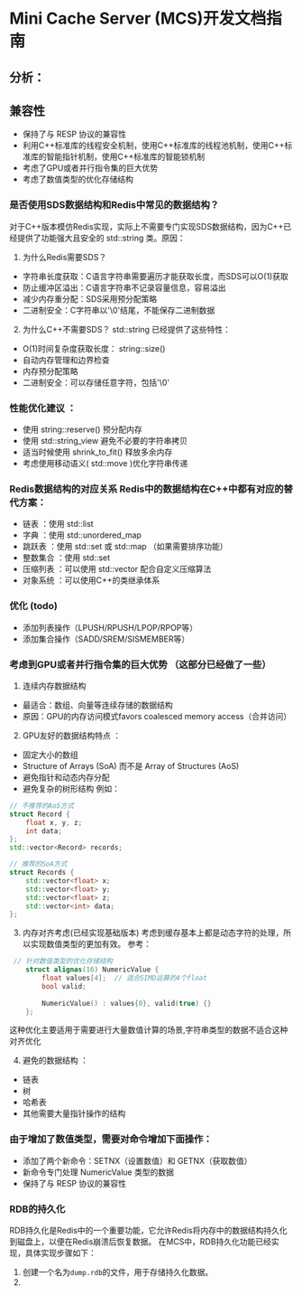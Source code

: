 # Mini Cache Server (MCS)开发文档指南

## 分析：

## 兼容性
- 保持了与 RESP 协议的兼容性
- 利用C++标准库的线程安全机制，使用C++标准库的线程池机制，使用C++标准库的智能指针机制，使用C++标准库的智能锁机制
- 考虑了GPU或者并行指令集的巨大优势
- 考虑了数值类型的优化存储结构

### 是否使用SDS数据结构和Redis中常见的数据结构？
对于C++版本模仿Redis实现，实际上不需要专门实现SDS数据结构，因为C++已经提供了功能强大且安全的 std::string 类。原因：

1. 为什么Redis需要SDS？
- 字符串长度获取：C语言字符串需要遍历才能获取长度，而SDS可以O(1)获取
- 防止缓冲区溢出：C语言字符串不记录容量信息，容易溢出
- 减少内存重分配：SDS采用预分配策略
- 二进制安全：C字符串以'\0'结尾，不能保存二进制数据
2. 为什么C++不需要SDS？ std::string 已经提供了这些特性：
- O(1)时间复杂度获取长度： string::size()
- 自动内存管理和边界检查
- 内存预分配策略
- 二进制安全：可以存储任意字符，包括'\0'
### 性能优化建议 ：
- 使用 string::reserve() 预分配内存
- 使用 std::string_view 避免不必要的字符串拷贝
- 适当时候使用 shrink_to_fit() 释放多余内存
- 考虑使用移动语义( std::move )优化字符串传递

### Redis数据结构的对应关系 Redis中的数据结构在C++中都有对应的替代方案：
- 链表 ：使用 std::list
- 字典 ：使用 std::unordered_map
- 跳跃表 ：使用 std::set 或 std::map （如果需要排序功能）
- 整数集合 ：使用 std::set<int>
- 压缩列表 ：可以使用 std::vector 配合自定义压缩算法
- 对象系统 ：可以使用C++的类继承体系
### 优化 (todo)
- 添加列表操作（LPUSH/RPUSH/LPOP/RPOP等）
- 添加集合操作（SADD/SREM/SISMEMBER等）

### 考虑到GPU或者并行指令集的巨大优势 （这部分已经做了一些）
1. 连续内存数据结构
- 最适合：数组、向量等连续存储的数据结构
- 原因：GPU的内存访问模式favors coalesced memory access（合并访问） 

2. GPU友好的数据结构特点 ：
- 固定大小的数组
- Structure of Arrays (SoA) 而不是 Array of Structures (AoS)
- 避免指针和动态内存分配
- 避免复杂的树形结构
例如：
```cpp
// 不推荐的AoS方式
struct Record {
    float x, y, z;
    int data;
};
std::vector<Record> records;

// 推荐的SoA方式
struct Records {
    std::vector<float> x;
    std::vector<float> y;
    std::vector<float> z;
    std::vector<int> data;
};
```
3. 内存对齐考虑(已经实现基础版本)
考虑到缓存基本上都是动态字符的处理，所以实现数值类型的更加有效。
参考：
```cpp
 // 针对数值类型的优化存储结构
    struct alignas(16) NumericValue {
        float values[4];  // 适合SIMD运算的4个float
        bool valid;
        
        NumericValue() : values{0}, valid(true) {}
    };
```
这种优化主要适用于需要进行大量数值计算的场景,字符串类型的数据不适合这种对齐优化

4. 避免的数据结构 ：
- 链表
- 树
- 哈希表
- 其他需要大量指针操作的结构
### 由于增加了数值类型，需要对命令增加下面操作：
- 添加了两个新命令：SETNX（设置数值）和 GETNX（获取数值）
- 新命令专门处理 NumericValue 类型的数据
- 保持了与 RESP 协议的兼容性

### RDB的持久化
RDB持久化是Redis中的一个重要功能，它允许Redis将内存中的数据结构持久化到磁盘上，以便在Redis崩溃后恢复数据。
在MCS中，RDB持久化功能已经实现，具体实现步骤如下：
1. 创建一个名为`dump.rdb`的文件，用于存储持久化数据。
2. 